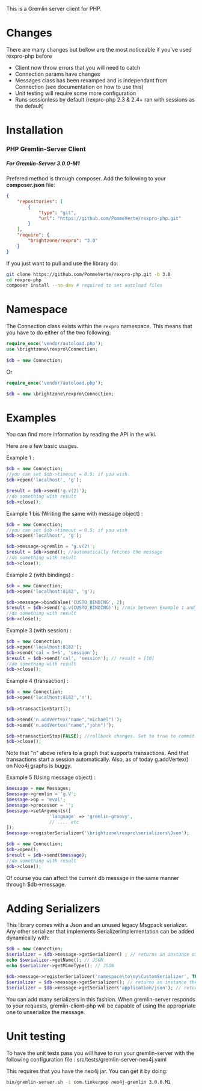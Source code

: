 This is a Gremlin server client for PHP.

Changes
=======
There are many changes but bellow are the most noticeable if you've used rexpro-php before
* Client now throw errors that you will need to catch
* Connection params have changes
* Messages class has been revamped and is independant from Connection (see documentation on how to use this)
* Unit testing will require some more configuration
* Runs sessionless by default (rexpro-php 2.3 & 2.4+ ran with sessions as the default)


Installation
============

### PHP Gremlin-Server Client

##### For Gremlin-Server 3.0.0-M1

Prefered method is through composer. Add the following to your **composer.json** file:

```json
{
    "repositories": [
        {
            "type": "git",
            "url": "https://github.com/PommeVerte/rexpro-php.git"
        }
    ],
    "require": {
        "brightzone/rexpro": "3.0"
    }
}
```

If you just want to pull and use the library do:

```bash
git clone https://github.com/PommeVerte/rexpro-php.git -b 3.0
cd rexpro-php
composer install --no-dev # required to set autoload files
```

Namespace
=========

The Connection class exists within the `rexpro` namespace. This means that you have to do either of the two following:

```php
require_once('vendor/autoload.php');
use \brightzone\rexpro\Connection;
 
$db = new Connection;
```

Or

```php
require_once('vendor/autoload.php');

$db = new \brightzone\rexpro\Connection;
```

Examples
========

You can find more information by reading the API in the wiki. 

Here are a few basic usages.

Example 1 :

```php
$db = new Connection;
//you can set $db->timeout = 0.5; if you wish
$db->open('localhost', 'g');

$result = $db->send('g.v(2)');
//do something with result
$db->close();
```

Example 1 bis (Writing the same with message object) :
```php
$db = new Connection;
//you can set $db->timeout = 0.5; if you wish
$db->open('localhost', 'g');

$db->message->gremlin = 'g.v(2)';
$result = $db->send(); //automatically fetches the message
//do something with result
$db->close();
```


Example 2 (with bindings) :

```php
$db = new Connection;
$db->open('localhost:8182', 'g');

$db->message->bindValue('CUSTO_BINDING', 2);
$result = $db->send('g.v(CUSTO_BINDING)'); //mix between Example 1 and 1B
//do something with result
$db->close();
```

Example 3 (with session) :

```php
$db = new Connection;
$db->open('localhost:8182');
$db->send('cal = 5+5', 'session');
$result = $db->send('cal', 'session'); // result = [10]
//do something with result
$db->close();
```

Example 4 (transaction) :

```php
$db = new Connection;
$db->open('localhost:8182','n');
  	
$db->transactionStart();

$db->send('n.addVertex("name","michael")');
$db->send('n.addVertex("name","john")');

$db->transactionStop(FALSE); //rollback changes. Set to true to commit.
$db->close();
```
Note that "n" above refers to a graph that supports transactions. And that transactions start a session automatically.
Also, as of today g.addVertex() on Neo4j graphs is buggy.

Example 5 (Using message object) :

```php
$message = new Messages;
$message->gremlin = 'g.V';
$message->op = 'eval';
$message->processor = '';
$message->setArguments([
				'language' => 'gremlin-groovy',
				// .... etc
]);
$message->registerSerializer('\brightzone\rexpro\serializers\Json');

$db = new Connection;
$db->open();
$result = $db->send($message);
//do something with result
$db->close();
```
Of course you can affect the current db message in the same manner through $db->message.

Adding Serializers
==================

This library comes with a Json and an unused legacy Msgpack serializer. Any other serializer that implements SerializerImplementation can be added dynamically with:

```php
$db = new Connection;
$serializer = $db->message->getSerializer() ; // returns an instance of the default JSON serializer
echo $serializer->getName(); // JSON
echo $serializer->getMimeType(); // JSON

$db->message->registerSerializer('namespace\to\my\CustomSerializer', TRUE); // sets this as default
$serializer = $db->message->getSerializer(); // returns an instance the CustomSerializer serializer (default)
$serializer = $db->message->getSerializer('application/json'); // returns an instance the JSON serializer
```
You can add many serializers in this fashion. When gremlin-server responds to your requests, gremlin-client-php will be capable of using the appropriate one to unserialize the message.

Unit testing
============

To have the unit tests pass you will have to run your gremlin-server with the following configuration file : src/tests/gremlin-server-neo4j.yaml

This requires that you have the neo4j jar. You can get it by doing:

```bash
bin/gremlin-server.sh -i com.tinkerpop neo4j-gremlin 3.0.0.M1
```
